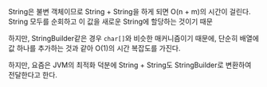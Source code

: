 String은 불변 객체이므로 String + String을 하게 되면 O(n + m)의 시간이 걸린다.
String 모두를 순회하고 이 값을 새로운 String에 할당하는 것이기 때문

하지만, StringBuilder같은 경우 `char[]`와 비슷한 매커니즘이기 때문에, 단순히 배열에 값 하나를 추가하는 것과 같아 O(1)의 시간 복잡도를 가진다.

하지만, 요즘은 JVM의 최적화 덕분에 String + String도 StringBuilder로 변환하여 전달한다고 한다.